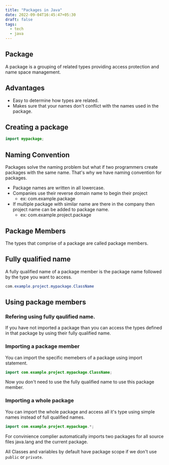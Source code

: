 ```yaml
---
title: "Packages in Java"
date: 2022-09-04T16:45:47+05:30
draft: false
tags: 
  - tech
  - java
---
```


## Package

A package is a grouping of related types providing access protection and name space management.

## Advantages

- Easy to determine how types are related.
- Makes sure that your names don't conflict with the names used in the package.


## Creating a package

```java
import mypackage;
```

## Naming Convention 

Packages solve the naming problem but what if two programmers create packages with the same name. That's why we have naming convention for packages.

- Package names are written in all lowercase.
- Companies use their reverse domain name to begin their project 
  - ex: com.example.package
- If multiple package with similar name are there in the company then project name can be added to package name.
  - ex: com.example.project.package


## Package Members

The types that comprise of a package are called package members.


## Fully qualified name

A fully qualified name of a package member is the package name followed by the type you want to access.

```java
com.example.project.mypackage.ClassName
```


## Using package members



### Refering using fully qaulified name.

If you have not imported a package than you can access the types defined in that package by using their fully qualified name.



### Importing a package member

You can import the specific memebers of a package using import statement.

```java
import com.example.project.mypackage.ClassName;
```

Now you don't need to use the fully qualified name to use this package member.



### Importing a whole package

You can import the whole package and access all it's type using simple names instead of full qualified names.


```java
import com.example.project.mypackage.*;
```



For convinience complier automatically imports two packages for all source files java.lang and the current package.


All Classes and variables by default have package scope if we don't use `public` or `private`.



